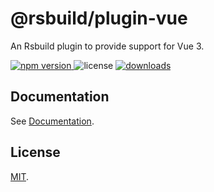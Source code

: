 # @rsbuild/plugin-vue

An Rsbuild plugin to provide support for Vue 3.

<p>
  <a href="https://npmjs.com/package/@rsbuild/plugin-vue">
   <img src="https://img.shields.io/npm/v/@rsbuild/plugin-vue?style=flat-square&colorA=564341&colorB=EDED91" alt="npm version" />
  </a>
  <img src="https://img.shields.io/badge/License-MIT-blue.svg?style=flat-square&colorA=564341&colorB=EDED91" alt="license" />
  <a href="https://npmcharts.com/compare/@rsbuild/plugin-vue?minimal=true"><img src="https://img.shields.io/npm/dm/@rsbuild/plugin-vue.svg?style=flat-square&colorA=564341&colorB=EDED91" alt="downloads" /></a>
</p>

## Documentation

See [Documentation](https://rsbuild.dev/plugins/list/plugin-vue).

## License

[MIT](https://github.com/web-infra-dev/rsbuild/blob/main/LICENSE).
